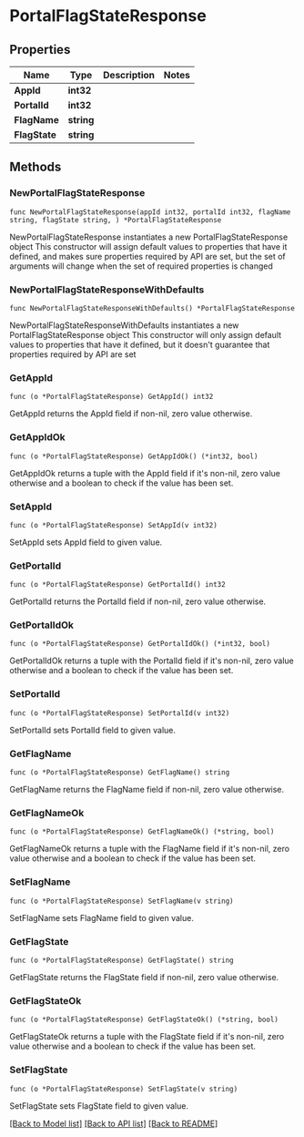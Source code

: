 # PortalFlagStateResponse

## Properties

Name | Type | Description | Notes
------------ | ------------- | ------------- | -------------
**AppId** | **int32** |  | 
**PortalId** | **int32** |  | 
**FlagName** | **string** |  | 
**FlagState** | **string** |  | 

## Methods

### NewPortalFlagStateResponse

`func NewPortalFlagStateResponse(appId int32, portalId int32, flagName string, flagState string, ) *PortalFlagStateResponse`

NewPortalFlagStateResponse instantiates a new PortalFlagStateResponse object
This constructor will assign default values to properties that have it defined,
and makes sure properties required by API are set, but the set of arguments
will change when the set of required properties is changed

### NewPortalFlagStateResponseWithDefaults

`func NewPortalFlagStateResponseWithDefaults() *PortalFlagStateResponse`

NewPortalFlagStateResponseWithDefaults instantiates a new PortalFlagStateResponse object
This constructor will only assign default values to properties that have it defined,
but it doesn't guarantee that properties required by API are set

### GetAppId

`func (o *PortalFlagStateResponse) GetAppId() int32`

GetAppId returns the AppId field if non-nil, zero value otherwise.

### GetAppIdOk

`func (o *PortalFlagStateResponse) GetAppIdOk() (*int32, bool)`

GetAppIdOk returns a tuple with the AppId field if it's non-nil, zero value otherwise
and a boolean to check if the value has been set.

### SetAppId

`func (o *PortalFlagStateResponse) SetAppId(v int32)`

SetAppId sets AppId field to given value.


### GetPortalId

`func (o *PortalFlagStateResponse) GetPortalId() int32`

GetPortalId returns the PortalId field if non-nil, zero value otherwise.

### GetPortalIdOk

`func (o *PortalFlagStateResponse) GetPortalIdOk() (*int32, bool)`

GetPortalIdOk returns a tuple with the PortalId field if it's non-nil, zero value otherwise
and a boolean to check if the value has been set.

### SetPortalId

`func (o *PortalFlagStateResponse) SetPortalId(v int32)`

SetPortalId sets PortalId field to given value.


### GetFlagName

`func (o *PortalFlagStateResponse) GetFlagName() string`

GetFlagName returns the FlagName field if non-nil, zero value otherwise.

### GetFlagNameOk

`func (o *PortalFlagStateResponse) GetFlagNameOk() (*string, bool)`

GetFlagNameOk returns a tuple with the FlagName field if it's non-nil, zero value otherwise
and a boolean to check if the value has been set.

### SetFlagName

`func (o *PortalFlagStateResponse) SetFlagName(v string)`

SetFlagName sets FlagName field to given value.


### GetFlagState

`func (o *PortalFlagStateResponse) GetFlagState() string`

GetFlagState returns the FlagState field if non-nil, zero value otherwise.

### GetFlagStateOk

`func (o *PortalFlagStateResponse) GetFlagStateOk() (*string, bool)`

GetFlagStateOk returns a tuple with the FlagState field if it's non-nil, zero value otherwise
and a boolean to check if the value has been set.

### SetFlagState

`func (o *PortalFlagStateResponse) SetFlagState(v string)`

SetFlagState sets FlagState field to given value.



[[Back to Model list]](../README.md#documentation-for-models) [[Back to API list]](../README.md#documentation-for-api-endpoints) [[Back to README]](../README.md)


